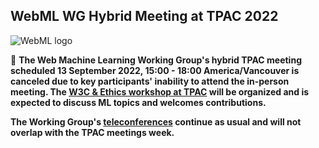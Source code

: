 ## WebML WG Hybrid Meeting at TPAC 2022

![WebML logo](https://raw.githubusercontent.com/webmachinelearning/webmachinelearning.github.io/main/assets/images/logo-blue.svg)

🛑 **The Web Machine Learning Working Group's hybrid TPAC meeting scheduled 13 September 2022, 15:00 - 18:00 America/Vancouver is canceled due to key participants' inability to attend the in-person meeting. The [W3C & Ethics workshop at TPAC](https://www.w3.org/events/meetings/484784d9-6719-4f57-9a64-e363f036a0c6) will be organized and is expected to discuss ML topics and welcomes contributions.**

**The Working Group's [teleconferences](https://github.com/webmachinelearning/meetings/tree/main/telcons) continue as usual and will not overlap with the TPAC meetings week.**